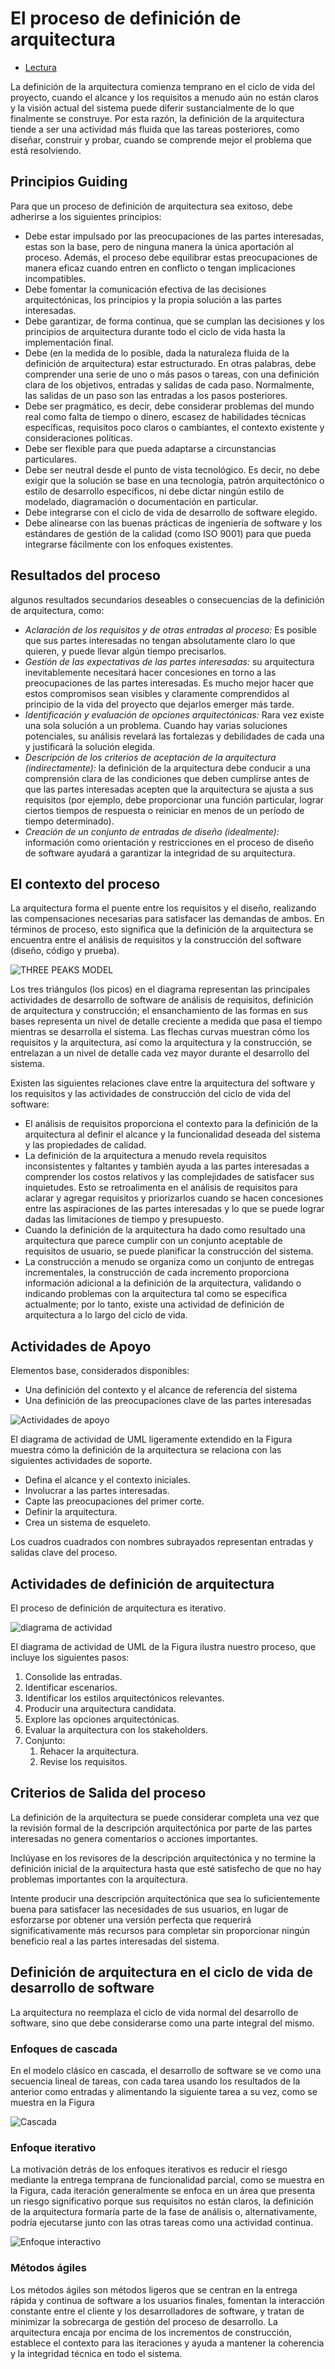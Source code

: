 # El proceso de definición de arquitectura

- [Lectura](../readings/01.pdf)

La definición de la arquitectura comienza temprano en el ciclo de vida del proyecto, cuando el alcance y los requisitos a menudo aún no están claros y la visión actual del sistema puede diferir sustancialmente de lo que finalmente se construye. Por esta razón, la definición de la arquitectura tiende a ser una actividad más fluida que las tareas posteriores, como diseñar, construir y probar, cuando se comprende mejor el problema que está resolviendo.

## Principios Guiding

Para que un proceso de definición de arquitectura sea exitoso, debe adherirse a los siguientes principios:

- Debe estar impulsado por las preocupaciones de las partes interesadas, estas son la base, pero de ninguna manera la única aportación al proceso. Además, el proceso debe equilibrar estas preocupaciones de manera eficaz cuando entren en conflicto o tengan implicaciones incompatibles.
- Debe fomentar la comunicación efectiva de las decisiones arquitectónicas, los principios y la propia solución a las partes interesadas.
- Debe garantizar, de forma continua, que se cumplan las decisiones y los principios de arquitectura durante todo el ciclo de vida hasta la implementación final.
- Debe (en la medida de lo posible, dada la naturaleza fluida de la definición de arquitectura) estar estructurado. En otras palabras, debe comprender una serie de uno o más pasos o tareas, con una definición clara de los objetivos, entradas y salidas de cada paso. Normalmente, las salidas de un paso son las entradas a los pasos posteriores.
- Debe ser pragmático, es decir, debe considerar problemas del mundo real como falta de tiempo o dinero, escasez de habilidades técnicas específicas, requisitos poco claros o cambiantes, el contexto existente y consideraciones políticas.
- Debe ser flexible para que pueda adaptarse a circunstancias particulares.
- Debe ser neutral desde el punto de vista tecnológico. Es decir, no debe exigir que la solución se base en una tecnología, patrón arquitectónico o estilo de desarrollo específicos, ni debe dictar ningún estilo de modelado, diagramación o documentación en particular.
- Debe integrarse con el ciclo de vida de desarrollo de software elegido.
- Debe alinearse con las buenas prácticas de ingeniería de software y los estándares de gestión de la calidad (como ISO 9001) para que pueda integrarse fácilmente con los enfoques existentes.

## Resultados del proceso

algunos resultados secundarios deseables o consecuencias de la definición de arquitectura, como:

- *Aclaración de los requisitos y de otras entradas al proceso:* Es posible que sus partes interesadas no tengan absolutamente claro lo que quieren, y puede llevar algún tiempo precisarlos.
- *Gestión de las expectativas de las partes interesadas:* su arquitectura inevitablemente necesitará hacer concesiones en torno a las preocupaciones de las partes interesadas. Es mucho mejor hacer que estos compromisos sean visibles y claramente comprendidos al principio de la vida del proyecto que dejarlos emerger más tarde.
- *Identificación y evaluación de opciones arquitectónicas:* Rara vez existe una sola solución a un problema. Cuando hay varias soluciones potenciales, su análisis revelará las fortalezas y debilidades de cada una y justificará la solución elegida.
- *Descripción de los criterios de aceptación de la arquitectura (indirectamente):* la definición de la arquitectura debe conducir a una comprensión clara de las condiciones que deben cumplirse antes de que las partes interesadas acepten que la arquitectura se ajusta a sus requisitos (por ejemplo, debe proporcionar una función particular, lograr ciertos tiempos de respuesta o reiniciar en menos de un período de tiempo determinado).
- *Creación de un conjunto de entradas de diseño (idealmente):* información como orientación y restricciones en el proceso de diseño de software ayudará a garantizar la integridad de su arquitectura.

## El contexto del proceso

La arquitectura forma el puente entre los requisitos y el diseño, realizando las compensaciones necesarias para satisfacer las demandas de ambos. En términos de proceso, esto significa que la definición de la arquitectura se encuentra entre el análisis de requisitos y la construcción del software (diseño, código y prueba).

![THREE PEAKS MODEL](images/00.png)

Los tres triángulos (los picos) en el diagrama representan las principales actividades de desarrollo de software de análisis de requisitos, definición de arquitectura y construcción; el ensanchamiento de las formas en sus bases representa un nivel de detalle creciente a medida que pasa el tiempo mientras se desarrolla el sistema. Las flechas curvas muestran cómo los requisitos y la arquitectura, así como la arquitectura y la construcción, se entrelazan a un nivel de detalle cada vez mayor durante el desarrollo del sistema.


Existen las siguientes relaciones clave entre la arquitectura del software y los requisitos y las actividades de construcción del ciclo de vida del software:

- El análisis de requisitos proporciona el contexto para la definición de la arquitectura al definir el alcance y la funcionalidad deseada del sistema y las propiedades de calidad.
- La definición de la arquitectura a menudo revela requisitos inconsistentes y faltantes y también ayuda a las partes interesadas a comprender los costos relativos y las complejidades de satisfacer sus inquietudes. Esto se retroalimenta en el análisis de requisitos para aclarar y agregar requisitos y priorizarlos cuando se hacen concesiones entre las aspiraciones de las partes interesadas y lo que se puede lograr dadas las limitaciones de tiempo y presupuesto.
- Cuando la definición de la arquitectura ha dado como resultado una arquitectura que parece cumplir con un conjunto aceptable de requisitos de usuario, se puede planificar la construcción del sistema.
- La construcción a menudo se organiza como un conjunto de entregas incrementales, la construcción de cada incremento proporciona información adicional a la definición de la arquitectura, validando o indicando problemas con la arquitectura tal como se especifica actualmente; por lo tanto, existe una actividad de definición de arquitectura a lo largo del ciclo de vida.

## Actividades de Apoyo

Elementos base, considerados disponibles:

- Una definición del contexto y el alcance de referencia del sistema
- Una definición de las preocupaciones clave de las partes interesadas

![Actividades de apoyo](images/01.png)

El diagrama de actividad de UML ligeramente extendido en la Figura muestra cómo la definición de la arquitectura se relaciona con las siguientes actividades de soporte.

- Defina el alcance y el contexto iniciales.
- Involucrar a las partes interesadas.
- Capte las preocupaciones del primer corte.
- Definir la arquitectura.
- Crea un sistema de esqueleto.

Los cuadros cuadrados con nombres subrayados representan entradas y salidas clave del proceso.

## Actividades de definición de arquitectura

El proceso de definición de arquitectura es iterativo.

![diagrama de actividad](images/02.png)

El diagrama de actividad de UML de la Figura ilustra nuestro proceso, que incluye los siguientes pasos:

1. Consolide las entradas.
2. Identificar escenarios.
3. Identificar los estilos arquitectónicos relevantes.
4. Producir una arquitectura candidata.
5. Explore las opciones arquitectónicas.
6. Evaluar la arquitectura con los stakeholders.
7. Conjunto:
   1. Rehacer la arquitectura.
   2. Revise los requisitos.

## Criterios de Salida del proceso

La definición de la arquitectura se puede considerar completa una vez que la revisión formal de la descripción arquitectónica por parte de las partes interesadas no genera comentarios o acciones importantes.

Inclúyase en los revisores de la descripción arquitectónica y no termine la definición inicial de la arquitectura hasta que esté satisfecho de que no hay problemas importantes con la arquitectura.

Intente producir una descripción arquitectónica que sea lo suficientemente buena para satisfacer las necesidades de sus usuarios, en lugar de esforzarse por obtener una versión perfecta que requerirá significativamente más recursos para completar sin proporcionar ningún beneficio real a las partes interesadas del sistema.

## Definición de arquitectura en el ciclo de vida de desarrollo de software

La arquitectura no reemplaza el ciclo de vida normal del desarrollo de software, sino que debe considerarse como una parte integral del mismo.

### Enfoques de cascada

En el modelo clásico en cascada, el desarrollo de software se ve como una secuencia lineal de tareas, con cada tarea usando los resultados de la anterior como entradas y alimentando la siguiente tarea a su vez, como se muestra en la Figura

![Cascada](images/03.png)

### Enfoque iterativo

La motivación detrás de los enfoques iterativos es reducir el riesgo mediante la entrega temprana de funcionalidad parcial, como se muestra en la Figura, cada iteración generalmente se enfoca en un área que presenta un riesgo significativo porque sus requisitos no están claros, la definición de la arquitectura formaría parte de la fase de análisis o, alternativamente, podría ejecutarse junto con las otras tareas como una actividad continua.

![Enfoque interactivo](images/04.png)

### Métodos ágiles

Los métodos ágiles son métodos ligeros que se centran en la entrega rápida y continua de software a los usuarios finales, fomentan la interacción constante entre el cliente y los desarrolladores de software, y tratan de minimizar la sobrecarga de gestión del proceso de desarrollo. La arquitectura encaja por encima de los incrementos de construcción, establece el contexto para las iteraciones y ayuda a mantener la coherencia y la integridad técnica en todo el sistema.